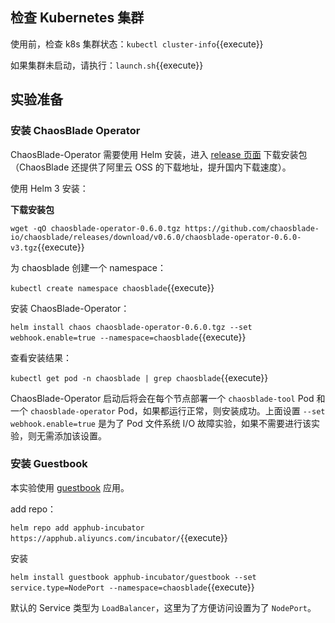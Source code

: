 ## 检查 Kubernetes 集群

使用前，检查 k8s 集群状态：`kubectl cluster-info`{{execute}}

如果集群未启动，请执行：`launch.sh`{{execute}}

## 实验准备

### 安装 ChaosBlade Operator

ChaosBlade-Operator 需要使用 Helm 安装，进入 [release 页面](https://github.com/chaosblade-io/chaosblade-operator/releases) 下载安装包（ChaosBlade 还提供了阿里云 OSS 的下载地址，提升国内下载速度）。

使用 Helm 3 安装：

**下载安装包**

`wget -qO chaosblade-operator-0.6.0.tgz https://github.com/chaosblade-io/chaosblade/releases/download/v0.6.0/chaosblade-operator-0.6.0-v3.tgz`{{execute}}

为 chaosblade 创建一个 namespace：

`kubectl create namespace chaosblade`{{execute}}

安装 ChaosBlade-Operator：

`helm install chaos chaosblade-operator-0.6.0.tgz --set webhook.enable=true --namespace=chaosblade`{{execute}}

查看安装结果：

`kubectl get pod -n chaosblade | grep chaosblade`{{execute}}

ChaosBlade-Operator 启动后将会在每个节点部署一个 `chaosblade-tool` Pod 和一个 `chaosblade-operator` Pod，如果都运行正常，则安装成功。上面设置 `--set webhook.enable=true` 是为了 Pod 文件系统 I/O 故障实验，如果不需要进行该实验，则无需添加该设置。

### 安装 Guestbook

本实验使用 [guestbook](https://github.com/cloudnativeapp/guestbook?spm=5176.2020520152.0.0.7c5f16ddH8myx6) 应用。

add repo：

`helm repo add apphub-incubator https://apphub.aliyuncs.com/incubator/`{{execute}}

安装

`helm install guestbook apphub-incubator/guestbook --set service.type=NodePort --namespace=chaosblade`{{execute}}

默认的 Service 类型为 `LoadBalancer`，这里为了方便访问设置为了 `NodePort`。
